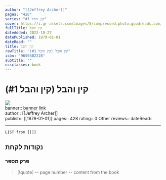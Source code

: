 ```yaml
---
author: "[[Jeffrey Archer]]"
pages: "428"
series: "קין והבל #1"
cover: https://i.gr-assets.com/images/S/compressed.photo.goodreads.com/books/1561327583l/52461191._SX318_SY475_.jpg
fullTitle: קין והבל
dateAdded: 2023-10-27
datePublished: 1979-01-01
dateRead: ""
title: קין והבל
rawTitle: "קין והבל (קין והבל #1)"
isbn: "9650302228"
subtitle: ""
cssclasses: book
---
```

# קין והבל (קין והבל #1)

![](https:&#x2F;&#x2F;i.gr-assets.com&#x2F;images&#x2F;S&#x2F;compressed.photo.goodreads.com&#x2F;books&#x2F;1561327583l&#x2F;52461191._SX318_SY475_.jpg)  
banner:: [banner link](https:&#x2F;&#x2F;i.gr-assets.com&#x2F;images&#x2F;S&#x2F;compressed.photo.goodreads.com&#x2F;books&#x2F;1561327583l&#x2F;52461191._SX318_SY475_.jpg)  
author:: [[Jeffrey Archer]]  
publish:: [[1979-01-01]]
pages:: 428
rating:: 0 
Other reviews:: 
dateRead:: 

<hr  style="clear:both"/>



```dataview
LIST from [[]]
```

## נקודות לקחת 

### פרק מספר
> [!quote] -- page number -- 
>  content from the book




```